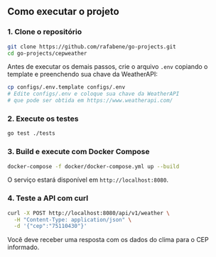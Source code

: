 ## Como executar o projeto

### 1. Clone o repositório

```bash
git clone https://github.com/rafabene/go-projects.git
cd go-projects/cepweather
```

Antes de executar os demais passos, crie o arquivo `.env` copiando o template e preenchendo sua chave da WeatherAPI:

```bash
cp configs/.env.template configs/.env
# Edite configs/.env e coloque sua chave da WeatherAPI
# que pode ser obtida em https://www.weatherapi.com/
```

### 2. Execute os testes

```bash
go test ./tests
```

### 3. Build e execute com Docker Compose

```bash
docker-compose -f docker/docker-compose.yml up --build
```

O serviço estará disponível em `http://localhost:8080`.

### 4. Teste a API com curl

```bash
curl -X POST http://localhost:8080/api/v1/weather \
  -H "Content-Type: application/json" \
  -d '{"cep":"75110430"}'
```

Você deve receber uma resposta com os dados do clima para o CEP informado.
